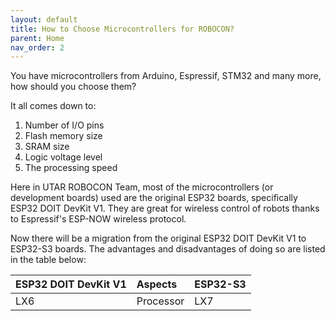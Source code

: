 ```yaml
---
layout: default
title: How to Choose Microcontrollers for ROBOCON?
parent: Home
nav_order: 2
---
```


You have microcontrollers from Arduino, Espressif, STM32 and many more, how should you choose them?

It all comes down to:
1) Number of I/O pins
2) Flash memory size
3) SRAM size
4) Logic voltage level
5) The processing speed

Here in UTAR ROBOCON Team, most of the microcontrollers (or development boards) used are the original ESP32 boards, specifically ESP32 DOIT DevKit V1. They are great for wireless control of robots thanks to Espressif's ESP-NOW wireless protocol.

Now there will be a migration from the original ESP32 DOIT DevKit V1 to ESP32-S3 boards. The advantages and disadvantages of doing so are listed in the table below:

| ESP32 DOIT DevKit V1 | Aspects | ESP32-S3 |
|:---------------------|:--------|:---------|
| LX6                  |Processor| LX7      |
